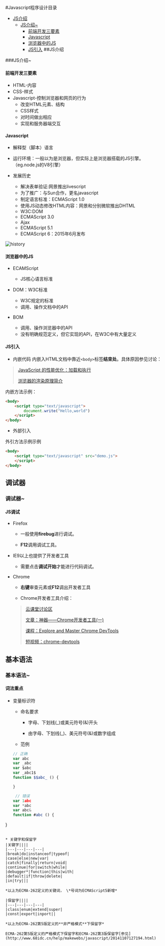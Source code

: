 
#Javascript程序设计目录

+ [JS介绍](#JS介绍)
  + [JS介绍~](#JS介绍~) 
     + [前端开发三要素](#前端开发三要素)
     + [Javascript](#javascript)
     + [浏览器中的JS](#浏览器中的js)
     + [JS引入](#js引入)
##JS介绍

###JS介绍~

#### 前端开发三要素

* HTML-内容
* CSS-样式
* Javascript-控制浏览器和网页的行为
  * 改变HTML元素、结构
  * CSS样式
  * 对时间做出相应
  * 实现和服务器端交互

#### Javascript

* 解释型（脚本）语言

* 运行环境：一般以为是浏览器，但实际上是浏览器搭载的JS引擎。（eg.node.js的V8引擎）

* 发展历史
   * 解决表单验证:网景推出livescript
  * 为了推广：与Sun合作，更名javascript
  * 制定语言标准：ECMAScript 1.0
  * 使用JS动态修改HTML内容：网景和分别微软推出DHTML
  * W3C:DOM
  * ECMAScript 3.0
  * Ajax
  * ECMAScript 5.1
  * ECMAScript 6：2015年6月发布

![history]()

#### 浏览器中的JS
 
* ECAMScript
  * JS核心语言标准

* DOM：W3C标准
  * W3C规定的标准
  * 调用、操作文档中的API

* BOM
  * 调用、操作浏览器中的API
  * 没有明确规范定义，但它实现的API，在W3C中有大量定义

#### JS引入
* 内嵌代码
内嵌入HTML文档中靠近<code>&lt;body></code>标签**结束处**。具体原因参见讨论：

> [JavaScript 的性能优化：加载和执行](https://help.github.com/articles/github-flavored-markdown/)
> 
> [浏览器的渲染原理简介](http://coolshell.cn/articles/9666.html)

内嵌方法示例：
```html
<body>
	<script type="text/javascript">
		document.write("Hello,world")
	</script>
</body>
```

* 外部引入

外引方法示例示例

```html
<body>
	<script type="text/javascript" src="demo.js">
	</script>
</body>
```
## 调试器

### 调试器~

#### JS调试

* Firefox

  * 一般使用**firebug**进行调试。

  * **F12**调用调试工具。

* IE9以上也提供了开发者工具

  * 需要点击**调试开始**才能进行代码调试。

* Chrome

  * **右键**审查元素或**F12**调出开发者工具

  * Chrome开发者工具介绍：
  >[云课堂讨论区](http://mooc.study.163.com/learn/NEU-1000054003#/learn/content?type=detail&id=1000146074&cid=1000133142)
  >
  >[文章：神器——Chrome开发者工具(一)](http://segmentfault.com/a/1190000000683599)
  >
  >[课程：Explore and Master
Chrome DevTools](http://discover-devtools.codeschool.com/)
  >
  >[短视频：chrome-devtools](http://haoduoshipin.com/v/40?autoplay=true)

## 基本语法

### 基本语法~

#### 词法重点

* 变量标识符

  * 命名要求
  
      * 字母、下划线(_)或美元符号(&)开头
      
      * 由字母、下划线(_)、美元符号(&)或数字组成
   * 范例
   ```javascript
   // 正确
   var abc
   var _abc
   var $abc
   var _abc1$
   function $$abc_ () {
   
   }
   
    // 错误
  var 1abc
  var *abc
  var abc&
  function #abc () {
}
   ```

* 关键字和保留字
  |关键字||||
  |---|---|---|---|
  |break|do|instanceof|typeof|
  |case|else|new|var|
  |catch|finally|return|void|
  |continue|for|switch|while|
  |debugger*|function|this|with|
  |default|if|throw|delete|
  |in|try|||

*以上为ECMA-262定义的关键词， \*号词为ECMAScript5新增*

 |保留字||||
 |---|---|---|---|
 |class|enum|extend|super|
 |const|export|inport||
 
 *以上为ECMA-262第5版定义的**非严格模式**下保留字*

ECMA-262第5版定义的严格模式下保留字和ECMA-262第3版保留字[参见](http://www.68idc.cn/help/makewebs/javascript/20141107127194.html)
